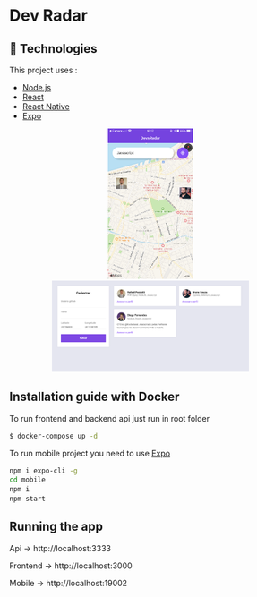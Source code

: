 # Dev Radar
## :rocket: Technologies

This project uses :

- [Node.js](https://nodejs.org/en/)
- [React](https://reactjs.org)
- [React Native](https://facebook.github.io/react-native/)
- [Expo](https://expo.io/)

<p align="center">
  <img alt="Mobile" src=".github/app.png" width="30%">
  <img alt="Frontend" src=".github/frontEnd.png" width="70%">
</p>


## Installation guide with Docker
To run frontend and backend api just run in root folder
```bash
$ docker-compose up -d
```

To run mobile project you need to use [Expo](https://expo.io/)

```bash
npm i expo-cli -g 
cd mobile
npm i
npm start
``` 
## Running the app

Api -> http://localhost:3333

Frontend -> http://localhost:3000

Mobile -> http://localhost:19002
